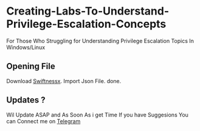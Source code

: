 # Creating-Labs-To-Understand-Privilege-Escalation-Concepts
For Those Who Struggling for Understanding Privilege Escalation Topics In Windows/Linux 

## Opening File
Download [Swiftnessx](https://github.com/ehrishirajsharma/SwiftnessX "Swiftnessx").
Import Json File.
done.

## Updates ?
Wil Update ASAP and As Soon As i get Time If you have Suggesions You can Connect me on [Telegram](https://t.me/R0B077 "Telegram")
